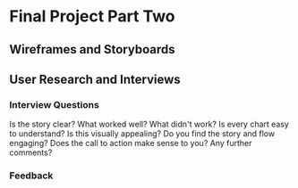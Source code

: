 # Final Project Part Two
## Wireframes and Storyboards

<div class="flourish-embed flourish-sankey" data-src="visualisation/5527700"><script src="https://public.flourish.studio/resources/embed.js"></script></div>

## User Research and Interviews
### Interview Questions
Is the story clear?
What worked well? What didn't work?
Is every chart easy to understand?
Is this visually appealing?
Do you find the story and flow engaging?
Does the call to action make sense to you?
Any further comments?

### Feedback


